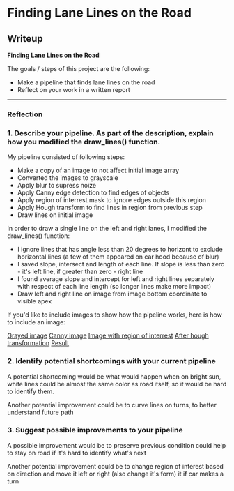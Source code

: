 # **Finding Lane Lines on the Road** 

## Writeup

**Finding Lane Lines on the Road**

The goals / steps of this project are the following:
* Make a pipeline that finds lane lines on the road
* Reflect on your work in a written report


[//]: # (Image References)

[image1]: ./examples/grayscale.jpg "Grayscale"

---

### Reflection

### 1. Describe your pipeline. As part of the description, explain how you modified the draw_lines() function.

My pipeline consisted of following steps:

* Make a copy of an image to not affect initial image array
* Converted the images to grayscale
* Apply blur to supress noize
* Apply Canny edge detection to find edges of objects
* Apply region of interrest mask to ignore edges outside this region
* Apply Hough transform to find lines in region from previous step
* Draw lines on initial image

In order to draw a single line on the left and right lanes, I modified the draw_lines() function:
* I ignore lines that has angle less than 20 degrees to horizont to exclude horizontal lines (a few of them appeared on car hood because of blur)
* I saved slope, intersect and length of each line. If slope is less than zero - it's left line, if greater than zero - right line
* I found average slope and intercept for left and right lines separately with respect of each line length (so longer lines make more impact)
* Draw left and right line on image from image bottom coordinate to visible apex

If you'd like to include images to show how the pipeline works, here is how to include an image: 

[Grayed image](https://github.com/debuggio/Udacity-SDC-FindingLaneLines/tree/master/test_images_output/gray_solidWhiteCurve.jpg)
[Canny image](https://github.com/debuggio/Udacity-SDC-FindingLaneLines/tree/master/test_images_output/edges_solidWhiteCurve.jpg)
[Image with region of interrest](https://github.com/debuggio/Udacity-SDC-FindingLaneLines/tree/master/test_images_output/masked_solidWhiteCurve.jpg)
[After hough transformation](https://github.com/debuggio/Udacity-SDC-FindingLaneLines/tree/master/test_images_output/hough_solidWhiteCurve.jpg)
[Result](https://github.com/debuggio/Udacity-SDC-FindingLaneLines/tree/master/test_images_output/solidWhiteCurve.jpg)


### 2. Identify potential shortcomings with your current pipeline

A potential shortcoming would be what would happen when on bright sun, white lines could be almost the same color as road itself, so it would be hard to identify them.

Another potential improvement could be to curve lines on turns, to better understand future path

### 3. Suggest possible improvements to your pipeline

A possible improvement would be to preserve previous condition could help to stay on road if it's hard to identify what's next

Another potential improvement could be to change region of interest based on direction and move it left or right (also change it's form) it if car makes a turn
